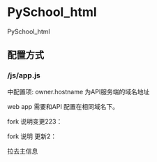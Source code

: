 # PySchool_html
PySchool_html

## 配置方式
### /js/app.js
中配置项: owner.hostname 为API服务端的域名地址

web app 需要和API 配置在相同域名下。

fork 说明变更223：

fork 说明 更新2：

拉去主信息 